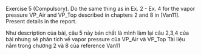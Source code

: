 Exercise 5 (Compulsory). Do the same thing as in Ex. 2 - Ex. 4 for the vapor pressure VP_Air
and VP_Top described in chapters 2 and 8 in [Van11]. Present details in the report.


Như description của bài, câu 5 này bản chất là mình làm lại câu 2,3,4 của bài nhưng sẽ phân tích về vapor pressure của VP_Air và VP_Top
Tài liệu nằm trong chương 2 và 8 của reference Van11
